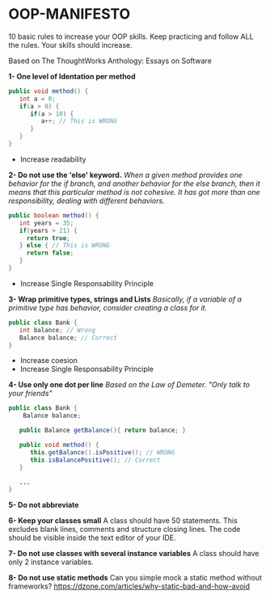 # OOP-MANIFESTO
10 basic rules to increase your OOP skills.
Keep practicing and follow ALL the rules. Your skills should increase. 

Based on The ThoughtWorks Anthology: Essays on Software

**1- One level of Identation per method**

```java
public void method() {
   int a = 0;
   if(a > 0) {
      if(a > 10) { 
         a++; // This is WRONG
      }
   }
}
```

+ Increase readability

**2- Do not use the 'else' keyword.**
*When a given method provides one behavior for the if branch, and another behavior for the else branch, then it means that this particular method is not cohesive. It has got more than one responsibility, dealing with different behaviors.*

```java
public boolean method() {
   int years = 35;
   if(years > 21) {
     return true;
   } else { // This is WRONG
     return false; 
   }
}
```

+ Increase Single Responsability Principle

**3- Wrap primitive types, strings and Lists**
*Basically, if a variable of a primitive type has behavior, consider creating a class for it.*

```java
public class Bank {
   int balance; // Wrong
   Balance balance; // Correct
}
```

+ Increase coesion
+ Increase Single Responsability Principle

**4- Use only one dot per line**
*Based on the  Law of Demeter. "Only talk to your friends"*
```java
public class Bank {
    Balance balance;

   public Balance getBalance(){ return balance; }

   public void method() {
      this.getBalance().isPositive(); // WRONG
      this.isBalancePositive(); // Correct
   }

   ...
}
```

**5- Do not abbreviate**

**6- Keep your classes small**
A class should have 50 statements. This excludes blank lines, comments and structure closing lines.
The code should be visible inside the text editor of your IDE.

**7- Do not use classes with several instance variables**
A class should have only 2 instance variables.

**8- Do not use static methods**
Can you simple mock a static method without frameworks?
https://dzone.com/articles/why-static-bad-and-how-avoid
